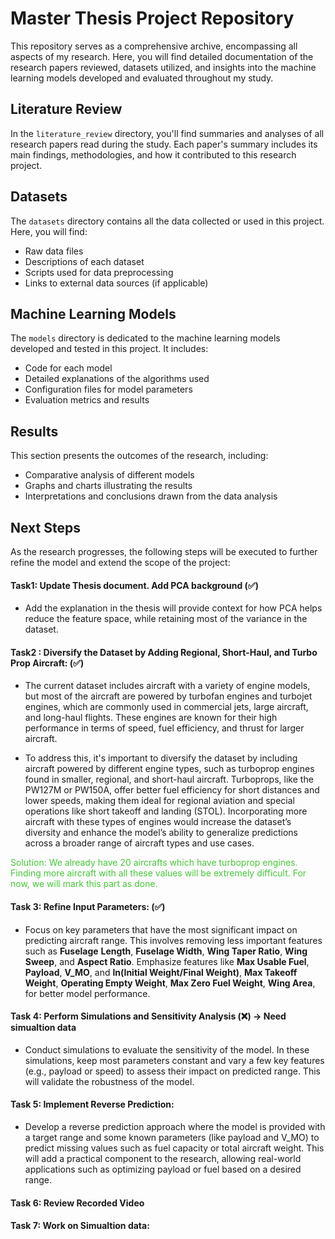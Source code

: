 # Master Thesis Project Repository

This repository serves as a comprehensive archive, encompassing all aspects of my research. Here, you will find detailed documentation of the research papers reviewed, datasets utilized, and insights into the machine learning models developed and evaluated throughout my study.


## Literature Review

In the `literature_review` directory, you'll find summaries and analyses of all research papers read during the study. Each paper's summary includes its main findings, methodologies, and how it contributed to this research project.

## Datasets

The `datasets` directory contains all the data collected or used in this project. Here, you will find:

- Raw data files
- Descriptions of each dataset
- Scripts used for data preprocessing
- Links to external data sources (if applicable)

## Machine Learning Models

The `models` directory is dedicated to the machine learning models developed and tested in this project. It includes:

- Code for each model
- Detailed explanations of the algorithms used
- Configuration files for model parameters
- Evaluation metrics and results

## Results

This section presents the outcomes of the research, including:

- Comparative analysis of different models
- Graphs and charts illustrating the results
- Interpretations and conclusions drawn from the data analysis


## Next Steps
As the research progresses, the following steps will be executed to further refine the model and extend the scope of the project:

#### Task1: Update Thesis document. Add PCA background (✅)
- Add the explanation in the thesis will provide context for how PCA helps reduce the feature space, while retaining most of the variance in the dataset.  


#### Task2 : Diversify the Dataset by Adding Regional, Short-Haul, and Turbo Prop Aircraft: (✅)
- The current dataset includes aircraft with a variety of engine models, but most of the aircraft are powered by turbofan engines and turbojet engines, which are commonly used in commercial jets, large aircraft, and long-haul flights. These engines are known for their high performance in terms of speed, fuel efficiency, and thrust for larger aircraft.

- To address this, it's important to diversify the dataset by including aircraft powered by different engine types, such as turboprop engines found in smaller, regional, and short-haul aircraft. Turboprops, like the PW127M or PW150A, offer better fuel efficiency for short distances and lower speeds, making them ideal for regional aviation and special operations like short takeoff and landing (STOL). Incorporating more aircraft with these types of engines would increase the dataset’s diversity and enhance the model’s ability to generalize predictions across a broader range of aircraft types and use cases.


<p style="color: #44C837;">
Solution: We already have 20 aircrafts which have turboprop engines. Finding more aircraft with all these values will be extremely difficult. For now, we will mark this part as done.
</p>


#### Task 3: Refine Input Parameters: (✅)

- Focus on key parameters that have the most significant impact on predicting aircraft range. This involves removing less important features such as **Fuselage** **Length**, **Fuselage Width**, **Wing Taper Ratio**, **Wing Sweep**, and **Aspect Ratio**.
Emphasize features like **Max Usable Fuel**, **Payload**, **V_MO**, and **ln(Initial Weight/Final Weight)**, **Max Takeoff Weight**, **Operating Empty Weight**, **Max Zero Fuel Weight**, **Wing Area**, for better model performance.


#### Task 4: Perform Simulations and Sensitivity Analysis (❌) -> Need simualtion data
- Conduct simulations to evaluate the sensitivity of the model. In these simulations, keep most parameters constant and vary a few key features (e.g., payload or speed) to assess their impact on predicted range. This will validate the robustness of the model.


#### Task 5:  Implement Reverse Prediction:

- Develop a reverse prediction approach where the model is provided with a target range and some known parameters (like payload and V_MO) to predict missing values such as fuel capacity or total aircraft weight.
This will add a practical component to the research, allowing real-world applications such as optimizing payload or fuel based on a desired range.


#### Task 6: Review Recorded Video 


#### Task 7: Work on Simualtion data: